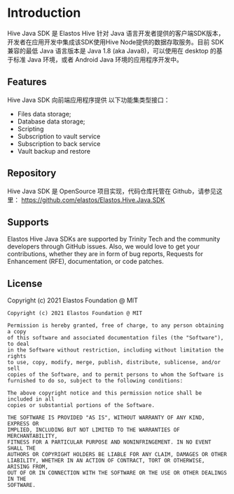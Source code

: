 # Introduction

Hive Java SDK 是 Elastos Hive 针对 Java 语言开发者提供的客户端SDK版本，开发者在应用开发中集成该SDK使用Hive Node提供的数据存取服务。目前 SDK 兼容的最低 Java 语言版本是 Java 1.8 (aka Java8)，可以使用在 desktop 的基于标准 Java 环境，或者 Android Java 环境的应用程序开发中。

## Features

Hive Java SDK 向前端应用程序提供 以下功能集类型接口：

* Files data storage;
* Database data storage;
* Scripting
* Subscription to vault service
* Subscription to back service
* Vault backup and restore

## Repository 

Hive Java SDK 是 OpenSource 项目实现，代码仓库托管在 Github，请参见这里：
https://github.com/elastos/Elastos.Hive.Java.SDK

## Supports
Elastos Hive Java SDKs are supported by Trinity Tech and the community developers through GitHub issues. Also, we would love to get your contributions, whether they are in form of bug reports, Requests for Enhancement (RFE), documentation, or code patches.

## License

Copyright (c) 2021 Elastos Foundation @ MIT

```
Copyright (c) 2021 Elastos Foundation @ MIT

Permission is hereby granted, free of charge, to any person obtaining a copy
of this software and associated documentation files (the "Software"), to deal
in the Software without restriction, including without limitation the rights
to use, copy, modify, merge, publish, distribute, sublicense, and/or sell
copies of the Software, and to permit persons to whom the Software is
furnished to do so, subject to the following conditions:

The above copyright notice and this permission notice shall be included in all
copies or substantial portions of the Software.

THE SOFTWARE IS PROVIDED "AS IS", WITHOUT WARRANTY OF ANY KIND, EXPRESS OR
IMPLIED, INCLUDING BUT NOT LIMITED TO THE WARRANTIES OF MERCHANTABILITY,
FITNESS FOR A PARTICULAR PURPOSE AND NONINFRINGEMENT. IN NO EVENT SHALL THE
AUTHORS OR COPYRIGHT HOLDERS BE LIABLE FOR ANY CLAIM, DAMAGES OR OTHER
LIABILITY, WHETHER IN AN ACTION OF CONTRACT, TORT OR OTHERWISE, ARISING FROM,
OUT OF OR IN CONNECTION WITH THE SOFTWARE OR THE USE OR OTHER DEALINGS IN THE
SOFTWARE.
```

